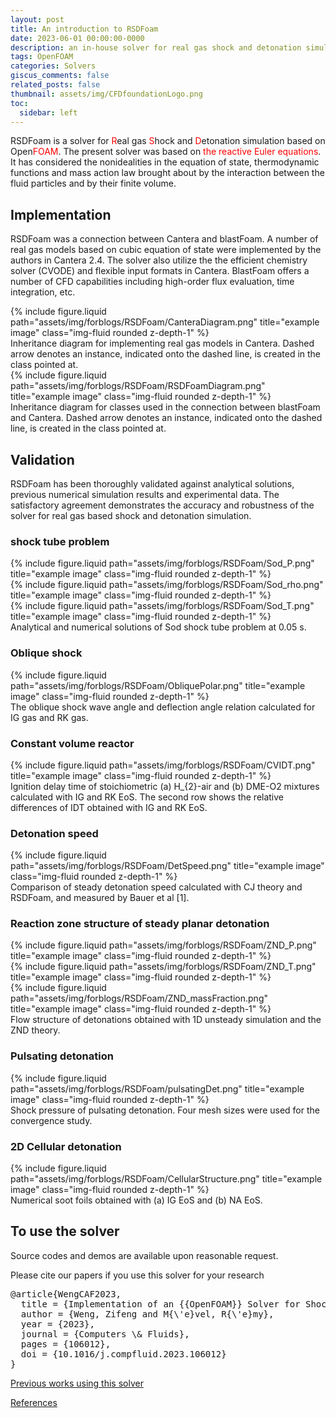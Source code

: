 ```yaml
---
layout: post
title: An introduction to RSDFoam
date: 2023-06-01 00:00:00-0000
description: an in-house solver for real gas shock and detonation simulation
tags: OpenFOAM
categories: Solvers
giscus_comments: false
related_posts: false
thumbnail: assets/img/CFDfoundationLogo.png
toc:
  sidebar: left
---
```

<!-- the script and style -->
<script>
function togglebibBlock(blockid) {
  var id = document.getElementById(blockid);
  if (id) {
    if(id.className.indexOf('bibBlock') != -1) {
        id.className.indexOf('noshow') == -1?id.className = 'bibBlock noshow':id.className = 'bibBlock';
    }
  } else {
    return;
  }
}
</script>

<style>
div.noshow { display: none; }
div.bibBlock {}
</style> 
<!-- the script and style -->

RSDFoam is a solver for <font color=red>R</font>eal gas <font color=red>S</font>hock and <font color=red>D</font>etonation simulation based on Open<font color=red>FOAM</font>. The present solver was based on <font color=red>the reactive Euler equations</font>. It has considered the nonidealities in the equation of state, thermodynamic functions and mass action law brought about by the interaction between the fluid particles and by their finite volume. 

## Implementation
RSDFoam was a connection between Cantera and blastFoam. A number of real gas models based on cubic equation of state were implemented by the authors in Cantera 2.4. The solver also utilize the the efficient chemistry solver (CVODE) and flexible input formats in Cantera. BlastFoam offers a number of CFD capabilities including high-order flux evaluation, time integration, etc.

<div class="row" >
    <div class="col-sm mt-3 mt-md-0">
        {% include figure.liquid path="assets/img/forblogs/RSDFoam/CanteraDiagram.png" title="example image" class="img-fluid rounded z-depth-1" %}
    </div>
</div>
<div class="caption">
    Inheritance diagram for implementing real gas models in Cantera. Dashed arrow denotes an instance, indicated onto the dashed line, is created in the class pointed at.
</div>

<div class="row" >
    <div class="col-sm mt-3 mt-md-0">
        {% include figure.liquid path="assets/img/forblogs/RSDFoam/RSDFoamDiagram.png" title="example image" class="img-fluid rounded z-depth-1" %}
    </div>
</div>
<div class="caption">
    Inheritance diagram for classes used in the connection between blastFoam and Cantera. Dashed arrow denotes an instance, indicated onto the dashed line, is created in the class pointed at.
</div>

## Validation
RSDFoam has been thoroughly validated against analytical solutions, previous numerical simulation results and experimental data. The satisfactory agreement demonstrates the accuracy and robustness of the solver for real gas based shock and detonation simulation. 

### shock tube problem
<div class="row">
    <div class="col-sm mt-3 mt-md-0">
        {% include figure.liquid path="assets/img/forblogs/RSDFoam/Sod_P.png" title="example image" class="img-fluid rounded z-depth-1" %}
    </div>
    <div class="col-sm mt-3 mt-md-0">
        {% include figure.liquid path="assets/img/forblogs/RSDFoam/Sod_rho.png" title="example image" class="img-fluid rounded z-depth-1" %}
    </div>
    <div class="col-sm mt-3 mt-md-0">
        {% include figure.liquid path="assets/img/forblogs/RSDFoam/Sod_T.png" title="example image" class="img-fluid rounded z-depth-1" %}
    </div>
</div>
<div class="caption">
    Analytical and numerical solutions of Sod shock tube problem at 0.05 s.
</div>


### Oblique shock
<div class="row justify-content-sm-center">
    <div class="col-sm-6 mt-3 mt-md-0">
        {% include figure.liquid path="assets/img/forblogs/RSDFoam/ObliquePolar.png" title="example image" class="img-fluid rounded z-depth-1" %}
    </div>
</div>
<div class="caption">
    The oblique shock wave angle and deflection angle relation calculated for IG gas and RK gas.
</div>

### Constant volume reactor
<div class="row justify-content-sm-center">
    <div class="col-sm-12 mt-3 mt-md-0">
        {% include figure.liquid path="assets/img/forblogs/RSDFoam/CVIDT.png" title="example image" class="img-fluid rounded z-depth-1" %}
    </div>
</div>
<div class="caption">
    Ignition delay time of stoichiometric (a) H_{2}-air and (b) DME-O2 mixtures calculated with IG and RK EoS. The second row shows the relative differences of IDT obtained with IG and RK EoS.
</div>

### Detonation speed
<div class="row justify-content-sm-center">
    <div class="col-sm-8 mt-3 mt-md-0">
        {% include figure.liquid path="assets/img/forblogs/RSDFoam/DetSpeed.png" title="example image" class="img-fluid rounded z-depth-1" %}
    </div>
</div>
<div class="caption">
    Comparison of steady detonation speed calculated with CJ theory and RSDFoam, and measured by Bauer et al [1].
</div>

### Reaction zone structure of steady planar detonation
<div class="row justify-content-sm-center">
    <div class="col-sm-4 mt-3 mt-md-0">
        {% include figure.liquid path="assets/img/forblogs/RSDFoam/ZND_P.png" title="example image" class="img-fluid rounded z-depth-1" %}
    </div>
    <div class="col-sm-4 mt-3 mt-md-0">
        {% include figure.liquid path="assets/img/forblogs/RSDFoam/ZND_T.png" title="example image" class="img-fluid rounded z-depth-1" %}
    </div>
    <div class="col-sm-4 mt-3 mt-md-0">
        {% include figure.liquid path="assets/img/forblogs/RSDFoam/ZND_massFraction.png" title="example image" class="img-fluid rounded z-depth-1" %}
    </div>
</div>
<div class="caption">
    Flow structure of detonations obtained with 1D unsteady simulation and the ZND theory. 
</div>


### Pulsating detonation
<div class="row justify-content-sm-center">
    <div class="col-sm-12 mt-3 mt-md-0">
        {% include figure.liquid path="assets/img/forblogs/RSDFoam/pulsatingDet.png" title="example image" class="img-fluid rounded z-depth-1" %}
    </div>
</div>
<div class="caption">
    Shock pressure of pulsating detonation. Four mesh sizes were used for the convergence study.
</div>

### 2D Cellular detonation
<div class="row justify-content-sm-center">
    <div class="col-sm-12 mt-3 mt-md-0">
        {% include figure.liquid path="assets/img/forblogs/RSDFoam/CellularStructure.png" title="example image" class="img-fluid rounded z-depth-1" %}
    </div>
</div>
<div class="caption">
    Numerical soot foils obtained with (a) IG EoS and (b) NA EoS. 
</div>

## To use the solver
Source codes and demos are available upon reasonable request.

Please cite our papers if you use this solver for your research
<pre>
@article{WengCAF2023,
  title = {Implementation of an {{OpenFOAM}} Solver for Shock and Detonation Simulation at High Pressure},
  author = {Weng, Zifeng and M{\'e}vel, R{\'e}my},
  year = {2023},
  journal = {Computers \& Fluids},
  pages = {106012},
  doi = {10.1016/j.compfluid.2023.106012}
}
</pre>

<a href="javascript:togglebibBlock('ref2')" class="textlink">Previous works using this solver</a>
<div id="ref2" class="bibBlock noshow">
<pre>
[1] Zifeng Weng, Rémy Mével. An OpenFOAM Solver for Shock and Detonation Simulation in Real Gas. The 29th ICDERS. At: Siheung, South Korea (2023).
[2] Zifeng Weng, Rémy Mével. Implementation of an OpenFOAM solver for shock and detonation simulation at high pressure.  Computers & Fluids 265, 106012 (2023).
[3] Zifeng Weng, Rémy Mével. Linear and non-linear stability of gaseous detonation at elevated pressure. Combustion and Flame 262, 113361 (2024).
[4] Zifeng Weng, Rémy Mével. Dynamics of detonation cellular structure in linear and nonlinear instability regimes. (under reviewed)
</pre>
</div>

<a href="javascript:togglebibBlock('ref1')" class="textlink">References</a>
<div id="ref1" class="bibBlock noshow">
<pre>
[1] R.G. Schmitt, and P.B. Butler, “Detonation Properties of Gases at Elevated Initial Pressures,” Combustion Science and Technology 106(1–3), 167–191 (1995).
</pre>
</div>
